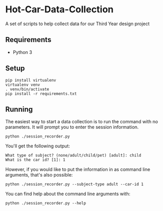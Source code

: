 # Hot-Car-Data-Collection
A set of scripts to help collect data for our Third Year design project

## Requirements

* Python 3

## Setup

```
pip install virtualenv
virtualenv venv
. venv/bin/activate
pip install -r requirements.txt
```

## Running

The easiest way to start a data collection is to run the command with no parameters. It will prompt you to enter the session information.
```
python ./session_recorder.py
```

You'll get the following output:
```
What type of subject? (none/adult/child/pet) [adult]: child
What is the car id? [1]: 1
```

However, if you would like to put the information in as command line arguments, that's also possible:


```
python ./session_recorder.py --subject-type adult --car-id 1
```

You can find help about the command line arguments with:

```
python ./session_recorder.py --help
```

